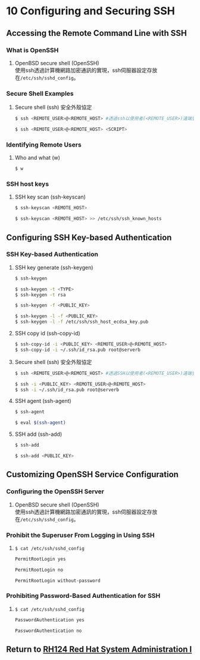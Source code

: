 # 10 Configuring and Securing SSH
## Accessing the Remote Command Line with SSH
### What is OpenSSH
1. OpenBSD secure shell (OpenSSH)  
    使用ssh透過計算機網路加密通訊的實現，ssh伺服器設定存放在`/etc/ssh/sshd_config`。
### Secure Shell Examples
1. Secure shell (ssh) 安全外殼協定
    ```bash
    $ ssh <REMOTE_USER>@<REMOTE_HOST> #透過ssh以使用者(<REMOTE_USER>)遠端登入系統(<REMOTE_HOST>)
    ```
    ```bash
    $ ssh <REMOTE_USER>@<REMOTE_HOST> <SCRIPT>
    ```
### Identifying Remote Users
1. Who and what (w)
    ```bash
    $ w
    ```
### SSH host keys
1. SSH key scan (ssh-keyscan)
    ```bash
    $ ssh-keyscan <REMOTE_HOST>
    ```
    ```bash
    $ ssh-keyscan <REMOTE_HOST> >> /etc/ssh/ssh_known_hosts
    ```
## Configuring SSH Key-based Authentication
### SSH Key-based Authentication
1. SSH key generate (ssh-keygen)
    ```bash
    $ ssh-keygen
    ```
    ```bash
    $ ssh-keygen -t <TYPE>
    $ ssh-keygen -t rsa
    ```
    ```bash
    $ ssh-keygen -f <PUBLIC_KEY>
    ```
    ```bash
    $ ssh-keygen -l -f <PUBLIC_KEY>
    $ ssh-keygen -l -f /etc/ssh/ssh_host_ecdsa_key.pub
    ```
2. SSH copy id (ssh-copy-id)
    ```bash
    $ ssh-copy-id -i <PUBLIC_KEY> <REMOTE_USER>@<REMOTE_HOST>
    $ ssh-copy-id -i ~/.ssh/id_rsa.pub root@serverb
    ```
3. Secure shell (ssh) 安全外殼協定
    ```bash
    $ ssh <REMOTE_USER>@<REMOTE_HOST> #透過SSH以使用者(<REMOTE_USER>)遠端登入系統(<REMOTE_HOST>)
    ```
    ```bash
    $ ssh -i <PUBLIC_KEY> <REMOTE_USER>@<REMOTE_HOST>
    $ ssh -i ~/.ssh/id_rsa.pub root@serverb
    ```
4. SSH agent (ssh-agent)
    ```bash
    $ ssh-agent
    ```
    ```bash
    $ eval $(ssh-agent)
    ```
5. SSH add (ssh-add)
    ```bash
    $ ssh-add
    ```
    ```bash
    $ ssh-add <PUBLIC_KEY>
    ```
## Customizing OpenSSH Service Configuration
### Configuring the OpenSSH Server
1. OpenBSD secure shell (OpenSSH)  
    使用ssh透過計算機網路加密通訊的實現，ssh伺服器設定存放在`/etc/ssh/sshd_config`。
### Prohibit the Superuser From Logging in Using SSH
1. `$ cat /etc/ssh/sshd_config`
    ```bash
    PermitRootLogin yes
    ```
    ```bash
    PermitRootLogin no
    ```
    ```bash
    PermitRootLogin without-password
    ```
### Prohibiting Password-Based Authentication for SSH
1. `$ cat /etc/ssh/sshd_config`
    ```bash
    PasswordAuthentication yes
    ```
    ```bash
    PasswordAuthentication no
    ```
## Return to [RH124 Red Hat System Administration I](/rh124_red_hat_system_administration_i/README.md)

